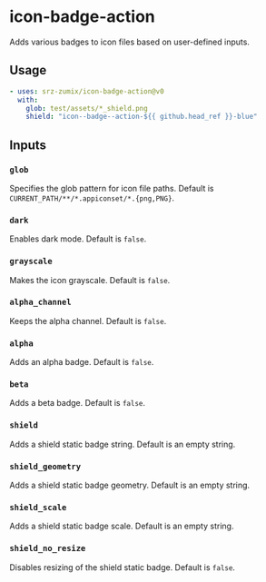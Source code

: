 # icon-badge-action

Adds various badges to icon files based on user-defined inputs.

## Usage

```yaml
- uses: srz-zumix/icon-badge-action@v0
  with:
    glob: test/assets/*_shield.png
    shield: "icon--badge--action-${{ github.head_ref }}-blue"
```

## Inputs

### `glob`

Specifies the glob pattern for icon file paths. Default is `CURRENT_PATH/**/*.appiconset/*.{png,PNG}`.

### `dark`

Enables dark mode. Default is `false`.

### `grayscale`

Makes the icon grayscale. Default is `false`.

### `alpha_channel`

Keeps the alpha channel. Default is `false`.

### `alpha`

Adds an alpha badge. Default is `false`.

### `beta`

Adds a beta badge. Default is `false`.

### `shield`

Adds a shield static badge string. Default is an empty string.

### `shield_geometry`

Adds a shield static badge geometry. Default is an empty string.

### `shield_scale`

Adds a shield static badge scale. Default is an empty string.

### `shield_no_resize`

Disables resizing of the shield static badge. Default is `false`.
